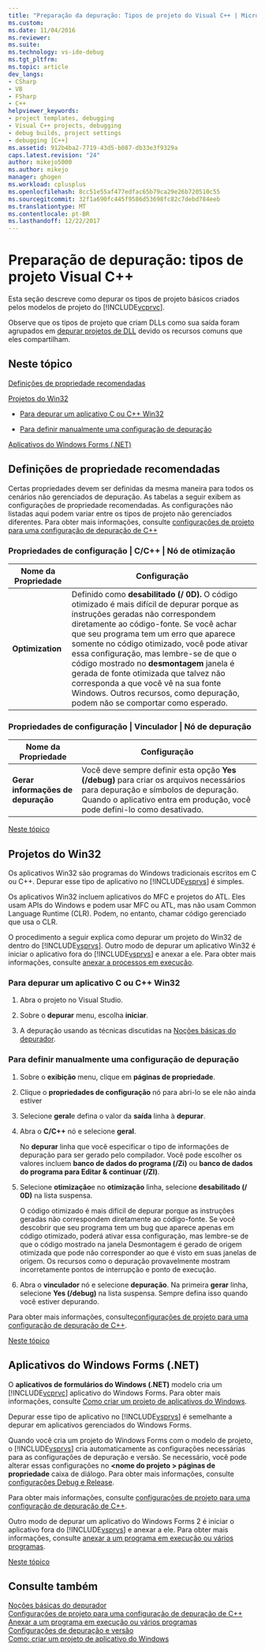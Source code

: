 ```yaml
---
title: "Preparação da depuração: Tipos de projeto do Visual C++ | Microsoft Docs"
ms.custom: 
ms.date: 11/04/2016
ms.reviewer: 
ms.suite: 
ms.technology: vs-ide-debug
ms.tgt_pltfrm: 
ms.topic: article
dev_langs:
- CSharp
- VB
- FSharp
- C++
helpviewer_keywords:
- project templates, debugging
- Visual C++ projects, debugging
- debug builds, project settings
- debugging [C++]
ms.assetid: 912b4ba2-7719-43d5-b087-db33e3f9329a
caps.latest.revision: "24"
author: mikejo5000
ms.author: mikejo
manager: ghogen
ms.workload: cplusplus
ms.openlocfilehash: 8cc51e55af477edfac65b79ca29e26b720510c55
ms.sourcegitcommit: 32f1a690fc445f9586d53698fc82c7debd784eeb
ms.translationtype: MT
ms.contentlocale: pt-BR
ms.lasthandoff: 12/22/2017
---
```

# <a name="debugging-preparation-visual-c-project-types"></a>Preparação de depuração: tipos de projeto Visual C++
Esta seção descreve como depurar os tipos de projeto básicos criados pelos modelos de projeto do [!INCLUDE[vcprvc](../code-quality/includes/vcprvc_md.md)].  
  
 Observe que os tipos de projeto que criam DLLs como sua saída foram agrupados em [depurar projetos de DLL](../debugger/debugging-dll-projects.md) devido os recursos comuns que eles compartilham.  
  
##  <a name="BKMK_In_this_topic"></a> Neste tópico  
 [Definições de propriedade recomendadas](#BKMK_Recommended_Property_Settings)  
  
 [Projetos do Win32](#BKMK_Win32_Projects)  
  
-   [Para depurar um aplicativo C ou C++ Win32](#BKMK_To_debug_a_C_or_C___Win32_application)  
  
-   [Para definir manualmente uma configuração de depuração](#BKMK_To_manually_set_a_Debug_configuration)  
  
 [Aplicativos do Windows Forms (.NET)](#BKMK_Windows_Forms_Applications___NET_)  
  
##  <a name="BKMK_Recommended_Property_Settings"></a>Definições de propriedade recomendadas  
 Certas propriedades devem ser definidas da mesma maneira para todos os cenários não gerenciados de depuração. As tabelas a seguir exibem as configurações de propriedade recomendadas. As configurações não listadas aqui podem variar entre os tipos de projeto não gerenciados diferentes. Para obter mais informações, consulte [configurações de projeto para uma configuração de depuração de C++](../debugger/project-settings-for-a-cpp-debug-configuration.md)  
  
### <a name="configuration-properties-124-cc-124-optimization-node"></a>Propriedades de configuração &#124; C/C++ &#124; Nó de otimização  
  
|Nome da Propriedade|Configuração|  
|-------------------|-------------|  
|**Optimization**|Definido como **desabilitado (/ 0D).** O código otimizado é mais difícil de depurar porque as instruções geradas não correspondem diretamente ao código-fonte. Se você achar que seu programa tem um erro que aparece somente no código otimizado, você pode ativar essa configuração, mas lembre-se de que o código mostrado no **desmontagem** janela é gerada de fonte otimizada que talvez não corresponda a que você vê na sua fonte Windows. Outros recursos, como depuração, podem não se comportar como esperado.|  
  
### <a name="configuration-properties-124-linker-124-debugging-node"></a>Propriedades de configuração &#124; Vinculador &#124; Nó de depuração  
  
|Nome da Propriedade|Configuração|  
|-------------------|-------------|  
|**Gerar informações de depuração**|Você deve sempre definir esta opção **Yes (/debug)** para criar os arquivos necessários para depuração e símbolos de depuração. Quando o aplicativo entra em produção, você pode defini-lo como desativado.|  
  
 [Neste tópico](../debugger/debugging-preparation-visual-cpp-project-types.md#BKMK_In_this_topic)  
  
##  <a name="BKMK_Win32_Projects"></a>Projetos do Win32  
 Os aplicativos Win32 são programas do Windows tradicionais escritos em C ou C++. Depurar esse tipo de aplicativo no [!INCLUDE[vsprvs](../code-quality/includes/vsprvs_md.md)] é simples.  
  
 Os aplicativos Win32 incluem aplicativos do MFC e projetos do ATL. Eles usam APIs do Windows e podem usar MFC ou ATL, mas não usam Common Language Runtime (CLR). Podem, no entanto, chamar código gerenciado que usa o CLR.  
  
 O procedimento a seguir explica como depurar um projeto do Win32 de dentro do [!INCLUDE[vsprvs](../code-quality/includes/vsprvs_md.md)]. Outro modo de depurar um aplicativo Win32 é iniciar o aplicativo fora do [!INCLUDE[vsprvs](../code-quality/includes/vsprvs_md.md)] e anexar a ele. Para obter mais informações, consulte [anexar a processos em execução](../debugger/attach-to-running-processes-with-the-visual-studio-debugger.md).  
  
###  <a name="BKMK_To_debug_a_C_or_C___Win32_application"></a>Para depurar um aplicativo C ou C++ Win32  
  
1.  Abra o projeto no Visual Studio.  
  
2.  Sobre o **depurar** menu, escolha **iniciar**.  
  
3.  A depuração usando as técnicas discutidas na [Noções básicas do depurador](../debugger/debugger-basics.md).  
  
###  <a name="BKMK_To_manually_set_a_Debug_configuration"></a>Para definir manualmente uma configuração de depuração  
  
1.  Sobre o **exibição** menu, clique em **páginas de propriedade**.  
  
2.  Clique o **propriedades de configuração** nó para abri-lo se ele não ainda estiver  
  
3.  Selecione **geral**e defina o valor da **saída** linha à **depurar**.  
  
4.  Abra o **C/C++** nó e selecione **geral**.  
  
     No **depurar** linha que você especificar o tipo de informações de depuração para ser gerado pelo compilador. Você pode escolher os valores incluem **banco de dados do programa (/Zi)** ou **banco de dados do programa para Editar & continuar (/ZI)**.  
  
5.  Selecione **otimização**e no **otimização** linha, selecione **desabilitado (/ 0D)** na lista suspensa.  
  
     O código otimizado é mais difícil de depurar porque as instruções geradas não correspondem diretamente ao código-fonte. Se você descobrir que seu programa tem um bug que aparece apenas em código otimizado, poderá ativar essa configuração, mas lembre-se de que o código mostrado na janela Desmontagem é gerado de origem otimizada que pode não corresponder ao que é visto em suas janelas de origem. Os recursos como o depuração provavelmente mostram incorretamente pontos de interrupção e ponto de execução.  
  
6.  Abra o **vinculador** nó e selecione **depuração**. Na primeira **gerar** linha, selecione **Yes (/debug)** na lista suspensa. Sempre defina isso quando você estiver depurando.  
  
 Para obter mais informações, consulte[configurações de projeto para uma configuração de depuração de C++](../debugger/project-settings-for-a-cpp-debug-configuration.md).  
  
 [Neste tópico](../debugger/debugging-preparation-visual-cpp-project-types.md#BKMK_In_this_topic)  
  
##  <a name="BKMK_Windows_Forms_Applications___NET_"></a>Aplicativos do Windows Forms (.NET)  
 O **aplicativos de formulários do Windows (.NET)** modelo cria um [!INCLUDE[vcprvc](../code-quality/includes/vcprvc_md.md)] aplicativo do Windows Forms. Para obter mais informações, consulte [Como criar um projeto de aplicativos do Windows](http://msdn.microsoft.com/en-us/b2f93fed-c635-4705-8d0e-cf079a264efa).  
  
 Depurar esse tipo de aplicativo no [!INCLUDE[vsprvs](../code-quality/includes/vsprvs_md.md)] é semelhante a depurar em aplicativos gerenciados do Windows Forms.  
  
 Quando você cria um projeto do Windows Forms com o modelo de projeto, o [!INCLUDE[vsprvs](../code-quality/includes/vsprvs_md.md)] cria automaticamente as configurações necessárias para as configurações de depuração e versão. Se necessário, você pode alterar essas configurações no  **\<nome do projeto > páginas de propriedade** caixa de diálogo. Para obter mais informações, consulte [configurações Debug e Release](../debugger/how-to-set-debug-and-release-configurations.md).  
  
 Para obter mais informações, consulte [configurações de projeto para uma configuração de depuração de C++](../debugger/project-settings-for-a-cpp-debug-configuration.md).  
  
 Outro modo de depurar um aplicativo do Windows Forms 2 é iniciar o aplicativo fora do [!INCLUDE[vsprvs](../code-quality/includes/vsprvs_md.md)] e anexar a ele. Para obter mais informações, consulte [anexar a um programa em execução ou vários programas](../debugger/attach-to-running-processes-with-the-visual-studio-debugger.md).  
  
 [Neste tópico](../debugger/debugging-preparation-visual-cpp-project-types.md#BKMK_In_this_topic)  
  
## <a name="see-also"></a>Consulte também  
 [Noções básicas do depurador](../debugger/debugger-basics.md)   
 [Configurações de projeto para uma configuração de depuração de C++](../debugger/project-settings-for-a-cpp-debug-configuration.md)   
 [Anexar a um programa em execução ou vários programas](../debugger/attach-to-running-processes-with-the-visual-studio-debugger.md)   
 [Configurações de depuração e versão](../debugger/how-to-set-debug-and-release-configurations.md)   
 [Como: criar um projeto de aplicativo do Windows](http://msdn.microsoft.com/en-us/b2f93fed-c635-4705-8d0e-cf079a264efa)
